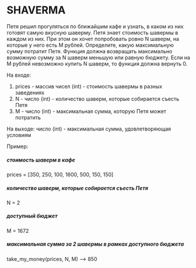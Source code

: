 # SHAVERMA

Петя решил прогуляться по ближайшим кафе и узнать, в каком из них готовят самую вкусную шаверму. 
Петя знает стоимость шавермы в каждом из них. При этом он хочет попробовать ровно N шаверм, на которые у него есть M рублей.
Определите, какую максимальную сумму потратит Петя. Функция должна возвращать максимально возможную сумму за N шаверм меньшую или равную бюджету.
Если на M рублей невозможно купить N шаверм, то функция должна вернуть 0.   

На входе: 
1. prices - массив чисел (int) - стоимость шавермы в разных заведениях
2. N - число (int) - количество шаверм, которые собирается съесть Петя
3. M - число (int) - максимальная сумма, которую Петя может потратить

На выходе: число (int) - максимальная сумма, удовлетворяющая условиям  

Пример:   

##### стоимость шаверм в кафе
prices = [350, 250, 100, 1600, 500, 150, 150] 
##### количество шаверм, которые собирается съесть Петя  
N = 2 
##### доступный бюджет
M = 1672 
##### максимальная сумма за 2 шавермы в рамках доступного бюджета
take_my_money(prices, N, M) --> 850
